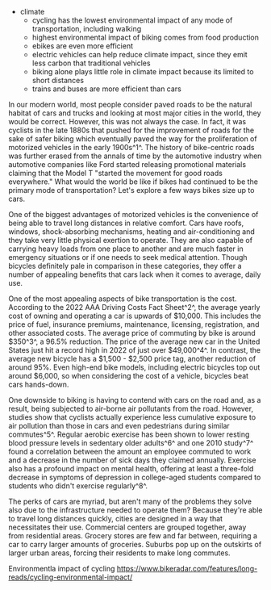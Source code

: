 - climate
  - cycling has the lowest environmental impact of any mode of transportation, including walking
  - highest environmental impact of biking comes from food production
  - ebikes are even more efficient
  - electric vehicles can help reduce climate impact, since they emit less carbon that traditional vehicles
  - biking alone plays little role in climate impact because its limited to short distances
  - trains and buses are more efficient than cars


In our modern world, most people consider paved roads to be the natural habitat
of cars and trucks and looking at most major cities in the world, they would be
correct. However, this was not always the case. In fact, it was cyclists in the
late 1880s that pushed for the improvement of roads for the sake of safer
biking which eventually paved the way for the proliferation of motorized
vehicles in the early 1900s^1^. The history of bike-centric roads was further
erased from the annals of time by the automotive industry when automotive
companies like Ford started releasing promotional materials claiming that the
Model T "started the movement for good roads everywhere." What would the world
be like if bikes had continued to be the primary mode of transportation? Let's
explore a few ways bikes size up to cars.

One of the biggest advantages of motorized vehicles is the convenience of being
able to travel long distances in relative comfort. Cars have roofs, windows,
shock-absorbing mechanisms, heating and air-conditioning and they take very
little physical exertion to operate. They are also capable of carrying heavy
loads from one place to another and are much faster in emergency situations or
if one needs to seek medical attention. Though bicycles definitely pale in
  comparison in these categories, they offer a number of appealing benefits
  that cars lack when it comes to average, daily use. 

One of the most appealing aspects of bike transportation is the cost. According
to the 2022 AAA Driving Costs Fact Sheet^2^, the average yearly cost of owning
and operating a car is upwards of $10,000. This includes the price of fuel,
insurance premiums, maintenance, licensing, registration, and other associated
costs. The average price of commuting by bike is around $350^3^, a 96.5%
reduction. The price of the average new car in the United States just hit a
record high in 2022 of just over $49,000^4^. In contrast, the average new
bicycle has a $1,500 - $2,500 price tag, another reduction of around 95%. Even
high-end bike models, including electric bicycles top out around $6,000, so
when considering the cost of a vehicle, bicycles beat cars hands-down. 

One downside to biking is having to contend with cars on the road and, as a
result, being subjected to air-borne air pollutants from the road. However,
studies show that cyclists actually experience less cumulative exposure to air
pollution than those in cars and even pedestrians during similar commutes^5^.
Regular aerobic exercise has been shown to lower resting blood pressure levels
in sedentary older adults^6^ and one 2010 study^7^ found a correlation between
the amount an employee commuted to work and a decrease in the number of sick
days they claimed annually. Exercise also has a profound impact on mental
health, offering at least a three-fold decrease in symptoms of depression in
college-aged students compared to students who didn't exercise regularly^8^.


The perks of cars are myriad, but aren't many of the problems they solve also
due to the infrastructure needed to operate them? Because they're able to
travel long distances quickly, cities are designed in a way that necessitates
their use. Commercial centers are grouped together, away from residential
areas. Grocery stores are few and far between, requiring a car to carry larger
amounts of groceries. Suburbs pop up on the outskirts of larger urban areas,
forcing their residents to make long commutes.



Environmentla impact of cycling
https://www.bikeradar.com/features/long-reads/cycling-environmental-impact/

